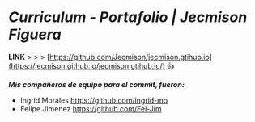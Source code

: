 # <em> Curriculum - Portafolio | Jecmison Figuera </em>

**LINK** > > >   [https://github.com/Jecmison/jecmison.gtihub.io](https://jecmison.github.io/jecmison.gtihub.io/)   :+1:


***Mis compañeros de equipo para el commit, fueron:***

- Ingrid Morales https://github.com/ingrid-mo
- Felipe Jimenez https://github.com/Fel-Jim

